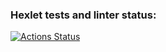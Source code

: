 ### Hexlet tests and linter status:
[![Actions Status](https://github.com/Urfin-Juss/python-project-50/actions/workflows/hexlet-check.yml/badge.svg)](https://github.com/Urfin-Juss/python-project-50/actions)